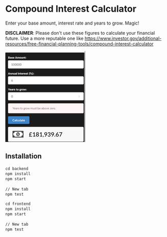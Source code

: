 # Compound Interest Calculator
Enter your base amount, interest rate and years to grow. Magic!

__DISCLAIMER__: Please don't use these figures to calculate your financial future. Use a more reputable one like https://www.investor.gov/additional-resources/free-financial-planning-tools/compound-interest-calculator


![Compound Interest Calculator](https://github.com/keithdhd/react-compound-interest-calcuator/blob/master/images/compound_interest_screenshot.png)

## Installation

```
cd backend
npm install
npm start

// New tab
npm test
```

```
cd frontend
npm install
npm start

// New tab
npm test
```




